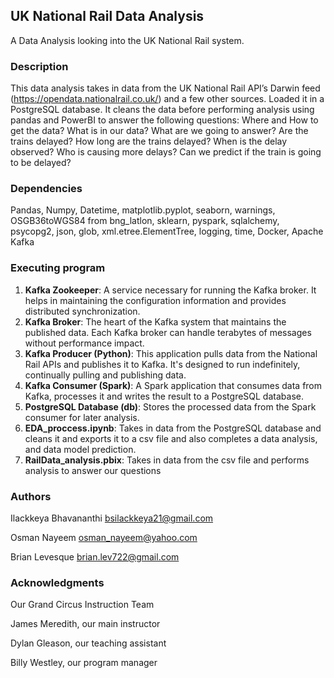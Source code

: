 ## UK National Rail Data Analysis
A Data Analysis looking into the UK National Rail system.
### Description
This data analysis takes in data from the UK National Rail API’s Darwin feed (https://opendata.nationalrail.co.uk/) and a few other sources. Loaded it in a PostgreSQL database. It cleans the data before performing analysis using pandas and PowerBI to answer the following questions: Where and How to get the data? What is in our data? What are we going to answer? Are the trains delayed? How long are the trains delayed? When is the delay observed? Who is causing more delays? Can we predict if the train is going to be delayed?

### Dependencies
Pandas, Numpy, Datetime, matplotlib.pyplot, seaborn, warnings, OSGB36toWGS84 from bng_latlon, sklearn, pyspark, sqlalchemy, psycopg2, json, glob, xml.etree.ElementTree, logging, time, Docker, Apache Kafka
### Executing program
1. **Kafka Zookeeper**: A service necessary for running the Kafka broker. It helps in maintaining the configuration information and provides distributed synchronization.
2. **Kafka Broker**: The heart of the Kafka system that maintains the published data. Each Kafka broker can handle terabytes of messages without performance impact.
3. **Kafka Producer (Python)**: This application pulls data from the National Rail APIs and publishes it to Kafka. It's designed to run indefinitely, continually pulling and publishing data.
4. **Kafka Consumer (Spark)**: A Spark application that consumes data from Kafka, processes it and writes the result to a PostgreSQL database.
5. **PostgreSQL Database (db)**: Stores the processed data from the Spark consumer for later analysis.
6. **EDA_proccess.ipynb**: Takes in data from the PostgreSQL database and cleans it and exports it to a csv file and also completes a data analysis, and data model prediction.
7. **RailData_analysis.pbix**: Takes in data from the csv file and performs analysis to answer our questions
### Authors

Ilackkeya Bhavananthi bsilackkeya21@gmail.com

Osman Nayeem osman_nayeem@yahoo.com 

Brian Levesque brian.lev722@gmail.com

### Acknowledgments

Our Grand Circus Instruction Team 

James Meredith, our main instructor

Dylan Gleason, our teaching assistant

Billy Westley, our program manager

